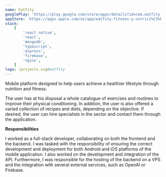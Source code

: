 ```yaml
---
name: Eatfity
googlePlay: 'https://play.google.com/store/apps/details?id=com.eatfity'
appStore: 'https://apps.apple.com/es/app/eatfity-fitness-y-nutrici%C3%B3n/id6450825366'
stack:
    [
        'react native',
        'react',
        'mongodb',
        'typescript',
        'express',
        'firebase',
        'nginx',
    ]
logo: /projects.svg#eatfity
---
```


Mobile platform designed to help users achieve a healthier lifestyle through
nutrition and fitness.

The user has at his disposal a whole catalogue of exercises and routines to improve
their physical conditioning. In addition, the user is also offered a varied
collection of recipes and diets, depending on the objective. If desired, the user can
hire specialists in the sector and contact them through the application.

<b>Responsibilities</b>

I worked as a full-stack developer, collaborating on both the frontend and the
backend. I was tasked with the responsibility of ensuring the correct development and
deployment for both Android and iOS platforms of the mobile application. I also
worked on the development and integration of the API. Furthermore, I was responsible
for the hosting of the backend on a VPS and the integration with several external
services, such as OpenAI or Firebase.

